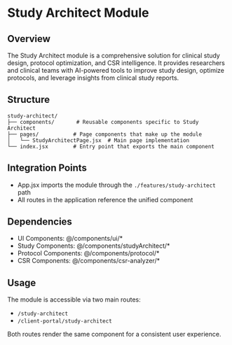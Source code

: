 # Study Architect Module

## Overview
The Study Architect module is a comprehensive solution for clinical study design, protocol optimization, and CSR intelligence. It provides researchers and clinical teams with AI-powered tools to improve study design, optimize protocols, and leverage insights from clinical study reports.

## Structure

```
study-architect/
├── components/       # Reusable components specific to Study Architect
├── pages/           # Page components that make up the module
│   └── StudyArchitectPage.jsx  # Main page implementation
└── index.jsx        # Entry point that exports the main component
```

## Integration Points

- App.jsx imports the module through the `./features/study-architect` path
- All routes in the application reference the unified component

## Dependencies

- UI Components: @/components/ui/*
- Study Components: @/components/studyArchitect/*
- Protocol Components: @/components/protocol/*
- CSR Components: @/components/csr-analyzer/*

## Usage

The module is accessible via two main routes:
- `/study-architect`
- `/client-portal/study-architect`

Both routes render the same component for a consistent user experience.
